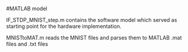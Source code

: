 #MATLAB model

IF_STDP_MNIST_step.m contains the software model which served as starting point for the hardware implementation.

MNISTtoMAT.m reads the MNIST files and parses them to MATLAB .mat files and .txt files
